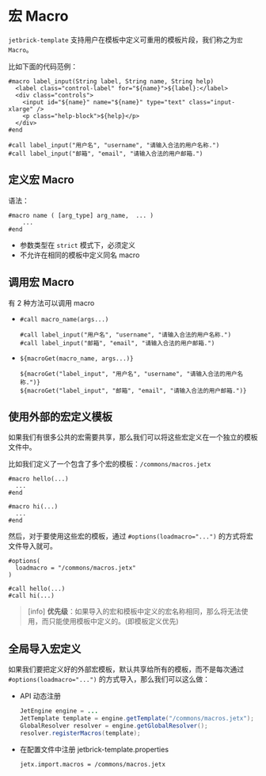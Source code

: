 宏 Macro
====================================

`jetbrick-template` 支持用户在模板中定义可重用的模板片段，我们称之为`宏 Macro`。

比如下面的代码范例：

```
#macro label_input(String label, String name, String help)
  <label class="control-label" for="${name}">${label}:</label>
  <div class="controls">
    <input id="${name}" name="${name}" type="text" class="input-xlarge" />
    <p class="help-block">${help}</p>
  </div>
#end

#call label_input("用户名", "username", "请输入合法的用户名称.")
#call label_input("邮箱", "email", "请输入合法的用户邮箱.")
```

定义宏 Macro
---------------------

语法：

```
#macro name ( [arg_type] arg_name,  ... )
    ...
#end
```

* 参数类型在 `strict` 模式下，必须定义
* 不允许在相同的模板中定义同名 macro


调用宏 Macro
--------------------

有 2 种方法可以调用 macro

* `#call macro_name(args...)` 

    ```
    #call label_input("用户名", "username", "请输入合法的用户名称.")
    #call label_input("邮箱", "email", "请输入合法的用户邮箱.")
    ```

* `${macroGet(macro_name, args...)}`

    ```
    ${macroGet("label_input", "用户名", "username", "请输入合法的用户名称.")}
    ${macroGet("label_input", "邮箱", "email", "请输入合法的用户邮箱.")}
    ```


使用外部的宏定义模板
--------------------------

如果我们有很多公共的宏需要共享，那么我们可以将这些宏定义在一个独立的模板文件中。

比如我们定义了一个包含了多个宏的模板：`/commons/macros.jetx`

```
#macro hello(...)
  ...
#end

#macro hi(...)
  ...
#end
```

然后，对于要使用这些宏的模板，通过 `#options(loadmacro="...")` 的方式将宏文件导入就可。

```
#options(
  loadmacro = "/commons/macros.jetx"
)

#call hello(...)
#call hi(...)
```

> [info] **优先级**：如果导入的宏和模板中定义的宏名称相同，那么将无法使用，而只能使用模板中定义的。(即模板定义优先)


全局导入宏定义
--------------------------

如果我们要把定义好的外部宏模板，默认共享给所有的模板，而不是每次通过 `#options(loadmacro="...")` 的方式导入，那么我们可以这么做：

* API 动态注册

    ```java
    JetEngine engine = ...
    JetTemplate template = engine.getTemplate("/commons/macros.jetx");
    GlobalResolver resolver = engine.getGlobalResolver();
    resolver.registerMacros(template);
    ```

* 在配置文件中注册 jetbrick-template.properties 

    ```
    jetx.import.macros = /commons/macros.jetx
    ```


